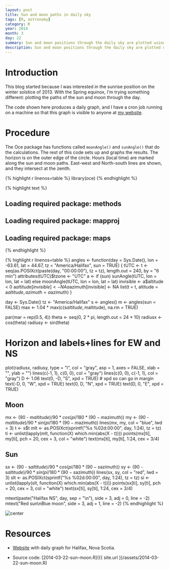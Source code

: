 ```yaml
---
layout: post
title: Sun and moon paths in daily sky
tags: [R, astronomy]
category: R
year: 2014
month: 3
day: 22
summary: Sun and moon positions through the daily sky are plotted using R.
description: Sun and moon positions through the daily sky are plotted using R.
---
```


# Introduction

This blog started because I was interested in the sunrise position on the winter solstice of 2013.  With the Spring equinox, I'm trying something different: plotting the paths of the sun and moon through the day.

The code shown here produces a daily graph, and I have a cron job running on a machine so that this graph is visible to anyone at [my website](http://emit.phys.ocean.dal.ca/~kelley/sunmoon).

# Procedure

The Oce package has functions called ``moonAngle()`` and ``sunAngle()`` that do the calculations.  The rest of this code sets up and graphs the results.  The horizon is on the outer edge of the circle.  Hours (local time) are marked along the sun and moon paths.  East-west and North-south lines are shown, and they intersect at the zenith.


{% highlight r linenos=table %}
library(oce)
{% endhighlight %}



{% highlight text %}
## Loading required package: methods
## Loading required package: mapproj
## Loading required package: maps
{% endhighlight %}



{% highlight r linenos=table %}
angles <- function(day = Sys.Date(), lon = -63.61, lat = 44.67, tz = "America/Halifax", 
    sun = TRUE) {
    tUTC <- t <- seq(as.POSIXct(paste(day, "00:00:00"), tz = tz), length.out = 240, 
        by = "6 min")
    attributes(tUTC)$tzone <- "UTC"
    a <- if (sun) 
        sunAngle(tUTC, lon = lon, lat = lat) else moonAngle(tUTC, lon = lon, lat = lat)
    invisible <- a$altitude < 0
    a$altitude[invisible] <- NA
    a$azimuth[invisible] <- NA
    list(t = t, altitude = a$altitude, azimuth = a$azimuth)
}

day <- Sys.Date()
tz <- "America/Halifax"
s <- angles()
m <- angles(sun = FALSE)
max <- 1.04 * max(c(s$altitude, m$altitude), na.rm = TRUE)

par(mar = rep(0.5, 4))
theta <- seq(0, 2 * pi, length.out = 24 * 10)
radiusx <- cos(theta)
radiusy <- sin(theta)

# Horizon and labels+lines for EW and NS
plot(radiusx, radiusy, type = "l", col = "gray", asp = 1, axes = FALSE, xlab = "", 
    ylab = "")
lines(c(-1, 1), c(0, 0), col = "gray")
lines(c(0, 0), c(-1, 1), col = "gray")
D <- 1.06
text(0, -D, "S", xpd = TRUE)  # xpd so can go in margin
text(-D, 0, "W", xpd = TRUE)
text(0, D, "N", xpd = TRUE)
text(D, 0, "E", xpd = TRUE)

## Moon
mx <- (90 - m$altitude)/90 * cos(pi/180 * (90 - m$azimuth))
my <- (90 - m$altitude)/90 * sin(pi/180 * (90 - m$azimuth))
lines(mx, my, col = "blue", lwd = 3)
t <- s$t
mlt <- as.POSIXct(sprintf("%s %02d:00:00", day, 1:24), tz = tz)
ti <- unlist(lapply(mlt, function(X) which.min(abs(X - t))))
points(mx[ti], my[ti], pch = 20, cex = 3, col = "white")
text(mx[ti], my[ti], 1:24, cex = 3/4)

## Sun
sx <- (90 - s$altitude)/90 * cos(pi/180 * (90 - s$azimuth))
sy <- (90 - s$altitude)/90 * sin(pi/180 * (90 - s$azimuth))
lines(sx, sy, col = "red", lwd = 3)
slt <- as.POSIXct(sprintf("%s %02d:00:00", day, 1:24), tz = tz)
si <- unlist(lapply(slt, function(X) which.min(abs(X - t))))
points(sx[ti], sy[ti], pch = 20, cex = 3, col = "white")
text(sx[ti], sy[ti], 1:24, cex = 3/4)

mtext(paste("Halifax NS", day, sep = "\n"), side = 3, adj = 0, line = -2)
mtext("Red sun\nBlue moon", side = 3, adj = 1, line = -2)
{% endhighlight %}

![center](http://dankelley.github.io/figs/2014-03-22-sun-moon/sunmoon.png) 


# Resources

* [Website](http://emit.phys.ocean.dal.ca/~kelley/sunmoon/) with daily graph for Halifax, Nova Scotia.

* Source code: [2014-03-22-sun-moon.R]({{ site.url }}/assets/2014-03-22-sun-moon.R)
